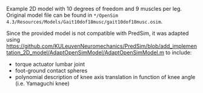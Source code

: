 Example 2D model with 10 degrees of freedom and 9 muscles per leg. 
Original model file can be found in `*/OpenSim 4.3/Resources/Models/Gait10dof18musc/gait10dof18musc.osim`.

Since the provided model is not compatible with PredSim, it was adapted using 
https://github.com/KULeuvenNeuromechanics/PredSim/blob/add_implementation_2D_model/AdaptOpenSimModel/AdaptOpenSimModel.m to include:
- torque actuator lumbar joint
- foot-ground contact spheres
- polynomial description of knee axis translation in function of knee angle (i.e. Yamaguchi knee)
